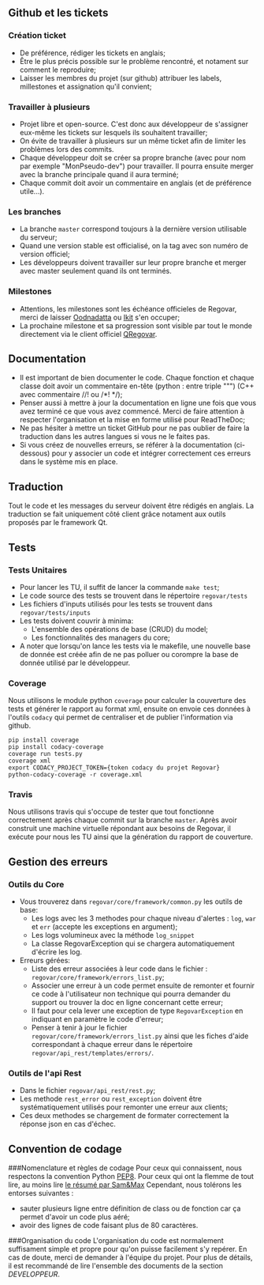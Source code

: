 
## Github et les tickets
### Création ticket
 * De préférence, rédiger les tickets en anglais;
 * Être le plus précis possible sur le problème rencontré, et notament sur comment le reproduire;
 * Laisser les membres du projet (sur github) attribuer les labels, millestones et assignation qu'il convient;

### Travailler à plusieurs
 * Projet libre et open-source. C'est donc aux développeur de s'assigner eux-même les tickets sur lesquels ils souhaitent travailler;
 * On évite de travailler à plusieurs sur un même ticket afin de limiter les problèmes lors des commits. 
 * Chaque développeur doit se créer sa propre branche (avec pour nom par exemple "MonPseudo-dev") pour travailler. Il pourra ensuite merger avec la branche principale quand il aura terminé;
 * Chaque commit doit avoir un commentaire en anglais (et de préférence utile...).

### Les branches
 * La branche `master` correspond toujours à la dernière version utilisable du serveur;
 * Quand une version stable est officialisé, on la tag avec son numéro de version officiel;
 * Les développeurs doivent travailler sur leur propre branche et merger avec master seulement quand ils ont terminés.

### Milestones
 * Attentions, les milestones sont les échéance officieles de Regovar, merci de laisser [Oodnadatta](https://github.com/Oodnadatta) ou [Ikit](https://github.com/ikit) s'en occuper;
 * La prochaine milestone et sa progression sont visible par tout le monde directement via le client officiel [QRegovar](https://github.com/REGOVAR/QRegovar).


## Documentation
 * Il est important de bien documenter le code. Chaque fonction et chaque classe doit avoir un commentaire en-tête (python : entre triple """) (C++ avec commentaire //! ou /\*! \*/);
 * Penser aussi à mettre à jour la documentation en ligne une fois que vous avez terminé ce que vous avez commencé. Merci de faire attention à respecter l'organisation et la mise en forme utilisé pour ReadTheDoc;
 * Ne pas hésiter à mettre un ticket GitHub pour ne pas oublier de faire la traduction dans les autres langues si vous ne le faites pas.
 * Si vous créez de nouvelles erreurs, se référer à la documentation (ci-dessous) pour y associer un code et intégrer correctement ces erreurs dans le système mis en place.
 
 
## Traduction
Tout le code et les messages du serveur doivent être rédigés en anglais. La traduction se fait uniquement côté client grâce notament aux outils proposés par le framework Qt.


## Tests
### Tests Unitaires
 * Pour lancer les TU, il suffit de lancer la commande `make test`;
 * Le code source des tests se trouvent dans le répertoire `regovar/tests`
 * Les fichiers d'inputs utilisés pour les tests se trouvent dans `regovar/tests/inputs`
 * Les tests doivent couvrir à minima:
     * L'ensemble des opérations de base (CRUD) du model;
     * Les fonctionnalités des managers du core;
 * A noter que lorsqu'on lance les tests via le makefile, une nouvelle base de donnée est créée afin de ne pas polluer ou corompre la base de donnée utilisé par le développeur.


### Coverage
Nous utilisons le module python `coverage` pour calculer la couverture des tests et générer le rapport au format xml, ensuite on envoie ces données à l'outils `codacy` qui permet de centraliser et de publier l'information via github.

```
pip install coverage
pip install codacy-coverage
coverage run tests.py
coverage xml
export CODACY_PROJECT_TOKEN={token codacy du projet Regovar}
python-codacy-coverage -r coverage.xml
```


### Travis
Nous utilisons travis qui s'occupe de tester que tout fonctionne correctement après chaque commit sur la branche `master`. Après avoir construit une machine virtuelle répondant aux besoins de Regovar, il exécute pour nous les TU ainsi que la génération du rapport de couverture.




## Gestion des erreurs
### Outils du Core
 * Vous trouverez dans `regovar/core/framework/common.py` les outils de base:
     * Les logs avec les 3 methodes pour chaque niveau d'alertes : `log`, `war` et `err` (accepte les exceptions en argument);
     * Les logs volumineux avec la méthode `log_snippet`
     * La classe RegovarException qui se chargera automatiquement d'écrire les log.
 * Erreurs gérées:
     * Liste des erreur associées à leur code dans le fichier : `regovar/core/framework/errors_list.py`;
     * Associer une erreur à un code permet ensuite de remonter et fournir ce code à l'utilisateur non technique qui pourra demander du support ou trouver la doc en ligne concernant cette erreur;
     * Il faut pour cela lever une exception de type `RegovarException` en indiquant en paramètre le code d'erreur;
     * Penser à tenir à jour le fichier `regovar/core/framework/errors_list.py` ainsi que les fiches d'aide correspondant à chaque erreur dans le répertoire `regovar/api_rest/templates/errors/`.

### Outils de l'api Rest
 * Dans le fichier `regovar/api_rest/rest.py`;
 * Les methode `rest_error` ou `rest_exception` doivent être systématiquement utilisés pour remonter une erreur aux clients;
 * Ces deux methodes se chargement de formater correctement la réponse json en cas d'échec.


## Convention de codage
###Nomenclature et règles de codage
Pour ceux qui connaissent, nous respectons la convention Python [PEP8](https://www.python.org/dev/peps/pep-0008/). Pour ceux qui ont la flemme de tout lire, au moins lire [le résumé par Sam&Max](http://sametmax.com/le-pep8-en-resume/)
Cependant, nous tolérons les entorses suivantes :

 * sauter plusieurs ligne entre définition de class ou de fonction car ça permet d'avoir un code plus aéré;
 * avoir des lignes de code faisant plus de 80 caractères.

###Organisation du code
L'organisation du code est normalement suffisament simple et propre pour qu'on puisse facilement s'y repérer. En cas de doute, merci de demander à l'équipe du projet. Pour plus de détails, il est recommandé de lire l'ensemble des documents de la section *DEVELOPPEUR*.
